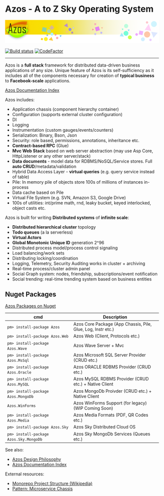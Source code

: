 # Azos - A to Z Sky Operating System

<img src="/elm/design/logo/azos.png" alt="Logo" >

[![Build status](https://ci.appveyor.com/api/projects/status/v469s4pxwr5e0vox/branch/master?svg=true)](https://ci.appveyor.com/project/zhabis/azos/branch/master)
[![CodeFactor](https://www.codefactor.io/repository/github/azist/azos/badge/master)](https://www.codefactor.io/repository/github/azist/azos/overview/master)



-------

Azos is a **full stack** framework for distributed data-driven business applications
of any size. Unique feature of Azos is its self-sufficiency as it includes all of the components
necessary for creation of **typical business** to **Facebook-scale** applications.

[Azos Documentation Index](/src/documentation-index.md)

Azos includes:
- Application chassis (component hierarchy container)
- Configuration (supports external cluster configuration)
- DI
- Logging 
- Instrumentation (custom gauges/events/counters)
- Serialization: Binary, Bson, Json
- Security: role based, permissions, annotations, inheritance etc.
- **Contract-based RPC** (Glue)
- **Mvc Web Stack** based on web server abstraction (may use Asp Core, HttpListener or any other server/stack)
- **Data documents** - model data for RDBMS/NoSQL/Service stores. Full **auto CRUD**/metadata/validation
- Hybrid Data Access Layer - **virtual queries** (e.g. query service instead of table)
- Pile: In memory pile of objects store 100s of millions of instances in-process
- Data cache based on Pile
- Virtual File System (e.g. SVN, Amazon S3, Google Drive)
- 100s of utilities: int/prime math, rnd, leaky bucket, keyed interlocked, object casts etc.

Azos is built for writing **Distributed systems** of **infinite scale**:
- **Distributed hierarchical cluster** topology
- **Todo queues** (a la serverless)
- **Virtual Actors**
- **Global Monotonic Unique ID** generation 2^96
- Distributed process model/process control signaling
- Load balancing/work sets
- Distributing locking/coordination
- Logging, Telemetry, Security Auditing works in cluster + archiving
- Real-time process/cluster admin panel
- Social Graph system: nodes, friendship, subscriptions/event notification
- Social trending: real-time trending system based on business entities

## Nuget Packages

[Azos Packages on Nuget](https://www.nuget.org/profiles/azist-group)

cmd | Description
 -------|------
 `pm> install-package Azos` | Azos Core Package (App Chassis, Pile, Glue, Log, Instr etc.)
 `pm> install-package Azos.Web`| Azos Web (Client, Protocols etc.) 
 `pm> install-package Azos.Wave`| Azos Wave Server + Mvc 
 `pm> install-package Azos.MsSql`| Azos Microsoft SQL Server Provider (CRUD etc.) 
 `pm> install-package Azos.Oracle`| Azos ORACLE RDBMS Provider (CRUD etc.)
 `pm> install-package Azos.MySQL`| Azos MySQL RDBMS Provider (CRUD etc.) + Native Client
 `pm> install-package Azos.MongoDb`| Azos MongoDb Proivder (CRUD etc.) + Native Client 
 `Azos.WinForms`| Azos WinForms Support (for legacy) (WIP Coming Soon)
 `pm> install-package Azos.Media`| Azos Media Formats (PDF, QR Codes etc.) 
 `pm> install-package Azos.Sky`| Azos Sky Distributed Cloud OS
 `pm> install-package Azos.Sky.MongoDb`| Azos Sky MongoDb Services (Queues etc.)


See also:
- [Azos Design Philosophy](/src/philosophy.md)
- [Azos Documentation Index](/src/documentation-index.md)



External resources:
- [Monorepo Project Structure (Wikipedia)](https://en.wikipedia.org/wiki/Monorepo)
- [Pattern: Microservice Chassis](https://microservices.io/patterns/microservice-chassis.html)
